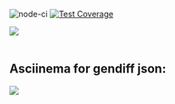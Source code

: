 ![node-ci](https://github.com/MYiLA/frontend-project-lvl2/workflows/node-ci/badge.svg)
[![Test Coverage](https://api.codeclimate.com/v1/badges/b23a7789e04850f783d8/test_coverage)](https://codeclimate.com/github/MYiLA/frontend-project-lvl2/test_coverage)

<a href="https://codeclimate.com/github/MYiLA/frontend-project-lvl2/maintainability">
  <img src="https://api.codeclimate.com/v1/badges/b23a7789e04850f783d8/maintainability" />
</a>

<br>
<br>

<h2>Asciinema for gendiff json:</h2>
<a href="https://asciinema.org/a/fh8RDVQfwX2sgzdMBb0e6iENM" target="_blank"><img src="https://asciinema.org/a/fh8RDVQfwX2sgzdMBb0e6iENM.svg" /></a>